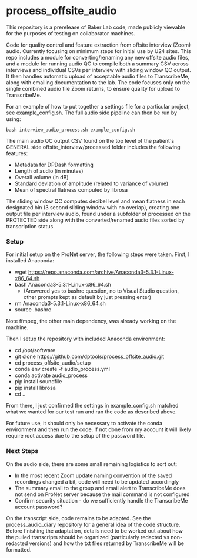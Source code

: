# process_offsite_audio
This repository is a prerelease of Baker Lab code, made publicly viewable for the purposes of testing on collaborator machines.

Code for quality control and feature extraction from offsite interview (Zoom) audio. Currently focusing on minimum steps for initial use by U24 sites. This repo includes a module for converting/renaming any new offsite audio files, and a module for running audio QC to compile both a summary CSV across interviews and individual CSVs per interview with sliding window QC output. It then handles automatic upload of acceptable audio files to TranscribeMe, along with emailing documentation to the lab. The code focuses only on the single combined audio file Zoom returns, to ensure quality for upload to TranscribeMe. 

For an example of how to put together a settings file for a particular project, see example_config.sh. The full audio side pipeline can then be run by using:

	bash interview_audio_process.sh example_config.sh

The main audio QC output CSV found on the top level of the patient's GENERAL side offsite_interview/processed folder includes the following features:
* Metadata for DPDash formatting
* Length of audio (in minutes)
* Overall volume (in dB)
* Standard deviation of amplitude (related to variance of volume)
* Mean of spectral flatness computed by librosa

The sliding window QC computes decibel level and mean flatness in each designated bin (3 second sliding window with no overlap), creating one output file per interview audio, found under a subfolder of processed on the PROTECTED side along with the converted/renamed audio files sorted by transcription status.

### Setup
For initial setup on the ProNet server, the following steps were taken. First, I installed Anaconda:
* wget https://repo.anaconda.com/archive/Anaconda3-5.3.1-Linux-x86_64.sh
* bash Anaconda3-5.3.1-Linux-x86_64.sh 
	* (Answered yes to bashrc question, no to Visual Studio question, other prompts kept as default by just pressing enter)
* rm Anaconda3-5.3.1-Linux-x86_64.sh
* source .bashrc

Note ffmpeg, the other main dependency, was already working on the machine.

Then I setup the repository with included Anaconda environment:
* cd /opt/software
* git clone https://github.com/dptools/process_offsite_audio.git 
* cd process_offsite_audio/setup
* conda env create -f audio_process.yml
* conda activate audio_process
* pip install soundfile
* pip install librosa
* cd ..

From there, I just confirmed the settings in example_config.sh matched what we wanted for our test run and ran the code as described above. 

For future use, it should only be necessary to activate the conda environment and then run the code. If not done from my account it will likely require root access due to the setup of the password file. 

### Next Steps
On the audio side, there are some small remaining logistics to sort out:
* In the most recent Zoom update naming convention of the saved recordings changed a bit, code will need to be updated accordingly
* The summary email to the group and email alert to TranscribeMe does not send on ProNet server because the mail command is not configured
* Confirm security situation - do we sufficiently handle the TranscribeMe account password?

On the transcript side, code remains to be adapted. See the process_audio_diary repository for a general idea of the code structure. Before finishing the adaptation, details need to be worked out about how the pulled transcripts should be organized (particularly redacted vs non-redacted versions) and how the txt files returned by TranscribeMe will be formatted.  
